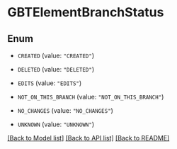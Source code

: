 # GBTElementBranchStatus

## Enum


* `CREATED` (value: `"CREATED"`)

* `DELETED` (value: `"DELETED"`)

* `EDITS` (value: `"EDITS"`)

* `NOT_ON_THIS_BRANCH` (value: `"NOT_ON_THIS_BRANCH"`)

* `NO_CHANGES` (value: `"NO_CHANGES"`)

* `UNKNOWN` (value: `"UNKNOWN"`)


[[Back to Model list]](../README.md#documentation-for-models) [[Back to API list]](../README.md#documentation-for-api-endpoints) [[Back to README]](../README.md)



